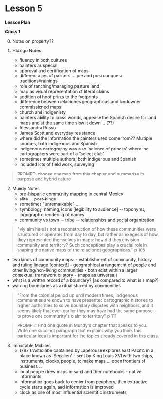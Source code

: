 Lesson 5
========

**Lesson Plan**  

*__Class 1__*  

0. Notes on property??

1. Hidalgo Notes
   -   fluency in both cultures
   -   painters as special
   -   approval and certification of maps
   -   different ages of painters ... pre and post conquest traditions/trainings
   -   role of ranching/managing pasture land
   -   map as visual representation of literal claims
   -   addition of hoof prints to the footprints
   -   difference between relaciones geographicas and landowner commissioned maps
   -   church and indigeniety
   -   painters ability to cross worlds, appease the Spanish desire for land maps and at the same time slow it down ... (??)
      -   Alessandra Russo
      -   James Scott and everyday resistance
   -   where did the information the painters used come from?? Multiple sources, both indigenous and Spanish
   -   indigenous cartography was also 'science of princes' where the cartographers were part of a "select club"
      -   sometimes multiple authors, both indigenous and Spanish
      -   included lots of field work, surveying  

>   PROMPT: choose one map from this chapter and summarize its purpose and hybrid nature

2. Mundy Notes
   -   pre-hispanic community mapping in central Mexico
   -   elite ... poet-kings
   -   sometimes "unremarkable" ...
   -   symbology, naming, icons [legibility to audience] -- toponyms, logographic rendering of names
   -   community vs town -- tribe -- relationships and social organization

> "My aim here is not a reconstruction of how these communities were structured or operated from day to day, but rather an exegesis of how they represented themselves in maps: how did they envision community and territory? Such conceptions play a crucial role in shaping the native maps of the relaciones geographicas." p 106

   -   two kinds of community maps:
      -   establishment of community, history and ruling lineage [context!]
      -   geographical arrangement of people and other living/non-living communities
      -   both exist within a larger contextual framework or story
      -   [maps as universal]
   -   what is a written record of a boundary? [as compared to what is a map?]
   -   walking boundaries as a ritual shared by communities

> "From the colonial period up until modern times, indigenous communities are known to have presented cartographic histories to higher authorities to solve boundary disputes with neighbors, and it seems likely that even earlier they may have had the same purpose--to prove one community's claim to territory" p 111

>   PROMPT: Find one quote in Mundy's chapter that speaks to you. Write one succinct paragraph that explains why you think this particular idea is important for the topics already covered in this class.

3. Immutable Mobiles  
   -   1787 L'Astrolabe captained by Lapérouse explores east Pacific in a place known as 'Segalien' - sent by King Louis XVI with two ships, instruments, clocks, people, to make maps ... open frontiers of business ...
   -   local people drew maps in sand and then notebooks - native informants
   -   information goes back to center from periphery, then extractive cycle starts again, and information is improved
   -   clock as one of most influential scientific instruments

